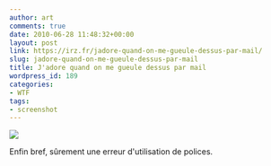 ```yaml
---
author: art
comments: true
date: 2010-06-28 11:48:32+00:00
layout: post
link: https://irz.fr/jadore-quand-on-me-gueule-dessus-par-mail/
slug: jadore-quand-on-me-gueule-dessus-par-mail
title: J'adore quand on me gueule dessus par mail
wordpress_id: 189
categories:
- WTF
tags:
- screenshot
---
```


[![](https://static.irz.fr/2010/06/gueule-1024x598.png)](https://static.irz.fr/2010/06/gueule.png)

Enfin bref, sûrement une erreur d'utilisation de polices. 
